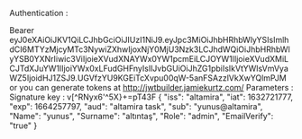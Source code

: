 Authentication : 

Bearer eyJ0eXAiOiJKV1QiLCJhbGciOiJIUzI1NiJ9.eyJpc3MiOiJhbHRhbWlyYSIsImlhdCI6MTYzMjcyMTc3NywiZXhwIjoxNjY0MjU3Nzk3LCJhdWQiOiJhbHRhbWlyYSB0YXNrIiwic3ViIjoieXVudXNAYWx0YW1pcmEiLCJOYW1lIjoieXVudXMiLCJTdXJuYW1lIjoiYWx0xLFudGHFnyIsIlJvbGUiOiJhZG1pbiIsIkVtYWlsVmVyaWZ5IjoidHJ1ZSJ9.UGVfzYU9KGEiTcXvpu00qW-5anFSAzzlVkXwYQlmPJM
or you can generate tokens at http://jwtbuilder.jamiekurtz.com/ 
Parameters : 
Signature key : v[^RNyx6'^5X}+=pT43F
{
    "iss": "altamira",
    "iat": 1632721777,
    "exp": 1664257797,
    "aud": "altamira task",
    "sub": "yunus@altamira",
    "Name": "yunus",
    "Surname": "altıntaş",
    "Role": "admin",
    "EmailVerify": "true"
}
